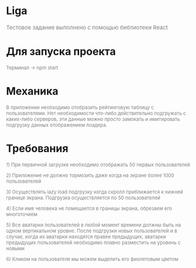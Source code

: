 # Liga
<p style="font-size:15px;color:#808080">Тестовое задание выполнено с помощью библиотеки React<p>

# Для запуска проекта
<p style="font-size:13px;color:#808080">Терминал -> npm start</p>

# Механика
<p style="font-size:13px;color:#808080">В приложении необходимо отобразить рейтинговую таблицу с пользователями. Нет необходимости что-либо действительно подгружать с каких-либо серверов, эти данные можно просто замокать и имитировать подгрузку данных отображением лоадера.
</p>

# Требования
<p style="font-size:13px;color:#808080">1) При первичной загрузке необходимо отображать 50 первых пользователей</p>
<p style="font-size:13px;color:#808080">2) Приложение не должно тормозить даже когда на экране более 1000 пользователей</p>
<p style="font-size:13px;color:#808080">3) Осуществлять lazy load подгрузку когда скролл приближается к нижней границе экрана. Подгрузка осуществляется по 50 пользователей</p>
<p style="font-size:13px;color:#808080">4) Если имя человека не помещается в границы экрана, обрезаем его многоточием</p>
<p style="font-size:13px;color:#808080">5) Все аватарки пользователей в любой момент времени должны быть на одном вертикальном уровне. После подгрузки новых пользователей и в случае, когда их аватарки находятся правее предыдущих, аватарки предыдущих пользователей необходимо плавно разместить на уровень с новыми</p>
<p style="font-size:13px;color:#808080">6) Кликом на пользователя мы можем выделить его фиолетовым цветом</p>
